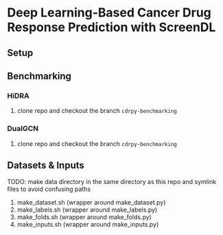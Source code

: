 # Deep Learning-Based Cancer Drug Response Prediction with ScreenDL

## Setup

## Benchmarking

### HiDRA

1. clone repo and checkout the branch `cdrpy-benchmarking`

### DualGCN

1. clone repo and checkout the branch `cdrpy-benchmarking`


## Datasets & Inputs

TODO: make data directory in the same directory as this repo and symlink files to avoid confusing paths

1. make_dataset.sh (wrapper around make_dataset.py)
2. make_labels.sh (wrapper around make_labels.py)
3. make_folds.sh (wrapper around make_folds.py)
4. make_inputs.sh (wrapper around make_inputs.py)